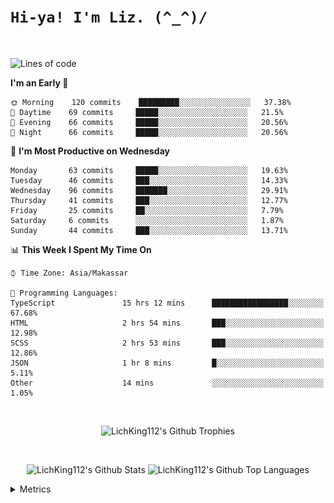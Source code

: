 
# `Hi-ya! I'm Liz. (^_^)/ `

<br>

<!--START_SECTION:waka-->
![Lines of code](https://img.shields.io/badge/From%20Hello%20World%20I%27ve%20Written-7854%20lines%20of%20code-blue)

**I'm an Early 🐤** 

```text
🌞 Morning    120 commits    █████████░░░░░░░░░░░░░░░░   37.38% 
🌆 Daytime    69 commits     █████░░░░░░░░░░░░░░░░░░░░   21.5% 
🌃 Evening    66 commits     █████░░░░░░░░░░░░░░░░░░░░   20.56% 
🌙 Night      66 commits     █████░░░░░░░░░░░░░░░░░░░░   20.56%

```
📅 **I'm Most Productive on Wednesday** 

```text
Monday       63 commits     █████░░░░░░░░░░░░░░░░░░░░   19.63% 
Tuesday      46 commits     ███░░░░░░░░░░░░░░░░░░░░░░   14.33% 
Wednesday    96 commits     ███████░░░░░░░░░░░░░░░░░░   29.91% 
Thursday     41 commits     ███░░░░░░░░░░░░░░░░░░░░░░   12.77% 
Friday       25 commits     ██░░░░░░░░░░░░░░░░░░░░░░░   7.79% 
Saturday     6 commits      ░░░░░░░░░░░░░░░░░░░░░░░░░   1.87% 
Sunday       44 commits     ███░░░░░░░░░░░░░░░░░░░░░░   13.71%

```


📊 **This Week I Spent My Time On** 

```text
⌚︎ Time Zone: Asia/Makassar

💬 Programming Languages: 
TypeScript               15 hrs 12 mins      █████████████████░░░░░░░░   67.68% 
HTML                     2 hrs 54 mins       ███░░░░░░░░░░░░░░░░░░░░░░   12.98% 
SCSS                     2 hrs 53 mins       ███░░░░░░░░░░░░░░░░░░░░░░   12.86% 
JSON                     1 hr 8 mins         █░░░░░░░░░░░░░░░░░░░░░░░░   5.11% 
Other                    14 mins             ░░░░░░░░░░░░░░░░░░░░░░░░░   1.05%

```


<!--END_SECTION:waka-->

<br>

  <p align="center">
    <img alt="LichKing112's Github Trophies" src="https://github-profile-trophy.vercel.app/?username=LichKing112&theme=onedark" />
  </p>
  
 <br>
 <p align="center">
    <img alt="LichKing112's Github Stats" src="https://github-readme-stats.vercel.app/api?username=lichking112&theme=gotham&show_icons=true" />
    <img alt="LichKing112's Github Top Languages" src="https://github-readme-stats.vercel.app/api/top-langs/?username=lichking112&theme=gotham&layout=compact" />
  </p>


<details>
  <summary>Metrics</summary>
  <br>
  <p align="center">
    <img alt="LichKing112's Github Metrics" src="https://github.com/LichKing112/LichKing112/blob/master/github-metrics.svg" />
  </p>
</details>


